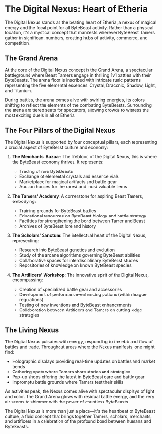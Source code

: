 # The Digital Nexus: Heart of Etheria

The Digital Nexus stands as the beating heart of Etheria, a nexus of magical energy and the focal point for all ByteBeast activity. Rather than a physical location, it's a mystical concept that manifests wherever ByteBeast Tamers gather in significant numbers, creating hubs of activity, commerce, and competition.

## The Grand Arena

At the core of the Digital Nexus concept is the Grand Arena, a spectacular battleground where Beast Tamers engage in thrilling 1v1 battles with their ByteBeasts. The arena floor is inscribed with intricate runic patterns representing the five elemental essences: Crystal, Draconic, Shadow, Light, and Titanium. 

During battles, the arena comes alive with swirling energies, its colors shifting to reflect the elements of the combating ByteBeasts. Surrounding the arena are tiered seats for spectators, allowing crowds to witness the most exciting duels in all of Etheria.

## The Four Pillars of the Digital Nexus

The Digital Nexus is supported by four conceptual pillars, each representing a crucial aspect of ByteBeast culture and economy:

1. **The Merchants' Bazaar**: The lifeblood of the Digital Nexus, this is where the ByteBeast economy thrives. It represents:
   - Trading of rare ByteBeasts
   - Exchange of elemental crystals and essence vials
   - Marketplace for magical artifacts and battle gear
   - Auction houses for the rarest and most valuable items

2. **The Tamers' Academy**: A cornerstone for aspiring Beast Tamers, embodying:
   - Training grounds for ByteBeast battles
   - Educational resources on ByteBeast biology and battle strategy
   - Facilities for strengthening the bond between Tamer and Beast
   - Archives of ByteBeast lore and history

3. **The Scholars' Sanctum**: The intellectual heart of the Digital Nexus, representing:
   - Research into ByteBeast genetics and evolution
   - Study of the arcane algorithms governing ByteBeast abilities
   - Collaborative spaces for interdisciplinary ByteBeast studies
   - Repositories of knowledge on known ByteBeast species

4. **The Artificers' Workshop**: The innovative spirit of the Digital Nexus, encompassing:
   - Creation of specialized battle gear and accessories
   - Development of performance-enhancing potions (within league regulations)
   - Testing of new inventions and ByteBeast enhancements
   - Collaboration between Artificers and Tamers on cutting-edge strategies

## The Living Nexus

The Digital Nexus pulsates with energy, responding to the ebb and flow of battles and trade. Throughout areas where the Nexus manifests, one might find:
- Holographic displays providing real-time updates on battles and market trends
- Gathering spots where Tamers share stories and strategies
- Pop-up shops offering the latest in ByteBeast care and battle gear
- Impromptu battle grounds where Tamers test their skills

As activities peak, the Nexus comes alive with spectacular displays of light and color. The Grand Arena glows with residual battle energy, and the very air seems to shimmer with the power of countless ByteBeasts.

The Digital Nexus is more than just a place—it's the heartbeat of ByteBeast culture, a fluid concept that brings together Tamers, scholars, merchants, and artificers in a celebration of the profound bond between humans and ByteBeasts.